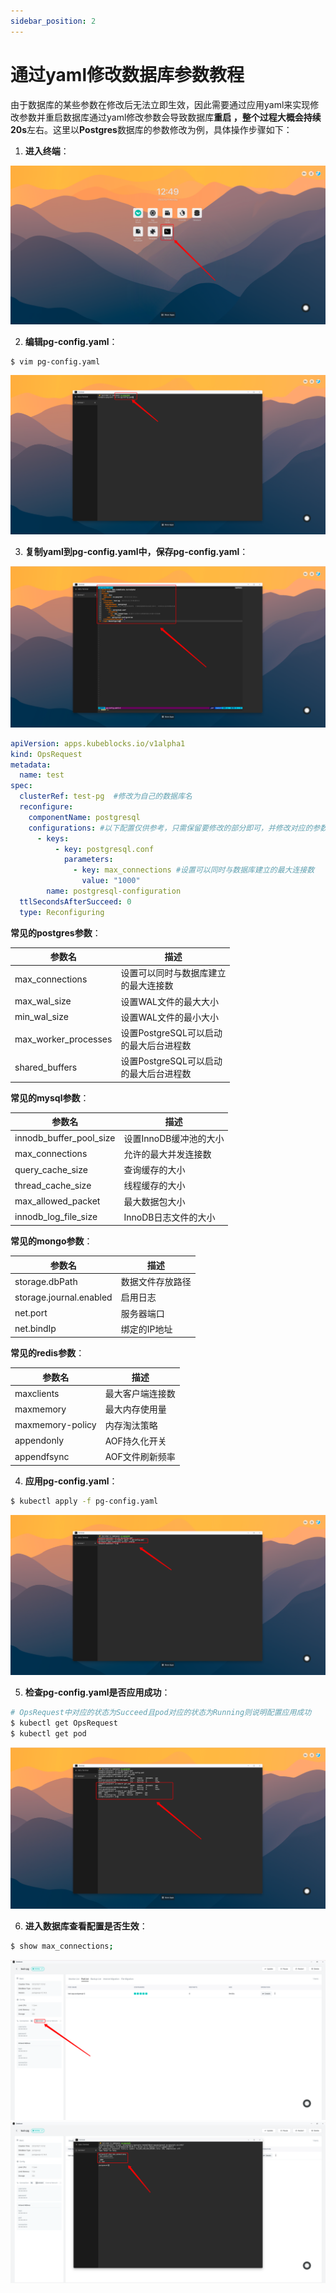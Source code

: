 ```yaml
---
sidebar_position: 2
---
```


# 通过yaml修改数据库参数教程

由于数据库的某些参数在修改后无法立即生效，因此需要通过应用yaml来实现修改参数并重启数据库通过yaml修改参数会导致数据库**重启
**，整个过程大概会持续**20s**左右。这里以**Postgres**数据库的参数修改为例，具体操作步骤如下：

1. **进入终端**：

![config_1](./imgs/config_1.png)

2. **编辑pg-config.yaml**：

```bash
$ vim pg-config.yaml
```

![config_2](./imgs/config_2.png)

3. **复制yaml到pg-config.yaml中，保存pg-config.yaml**：

![config_3](./imgs/config_3.png)

```yaml
apiVersion: apps.kubeblocks.io/v1alpha1
kind: OpsRequest
metadata:
  name: test
spec:
  clusterRef: test-pg  #修改为自己的数据库名
  reconfigure:
    componentName: postgresql
    configurations: #以下配置仅供参考，只需保留要修改的部分即可，并修改对应的参数的值
      - keys:
          - key: postgresql.conf
            parameters:
              - key: max_connections #设置可以同时与数据库建立的最大连接数
                value: "1000"
        name: postgresql-configuration
  ttlSecondsAfterSucceed: 0
  type: Reconfiguring
```

**常见的postgres参数**：

| 参数名                  | 描述                            |
|----------------------|-------------------------------|
| max_connections      | 设置可以同时与数据库建立<br/>的最大连接数       |
| max_wal_size         | 设置WAL文件的最大大小                  |
| min_wal_size         | 设置WAL文件的最小大小                  |
| max_worker_processes | 设置PostgreSQL可以启动<br/>的最大后台进程数 |
| shared_buffers       | 设置PostgreSQL可以启动<br/>的最大后台进程数 |

**常见的mysql参数**：

| 参数名                     | 描述             |
|-------------------------|----------------|
| innodb_buffer_pool_size | 设置InnoDB缓冲池的大小 |
| max_connections         | 允许的最大并发连接数     |
| query_cache_size        | 查询缓存的大小        |
| thread_cache_size       | 线程缓存的大小        |
| max_allowed_packet      | 最大数据包大小        |
| innodb_log_file_size    | InnoDB日志文件的大小  |

**常见的mongo参数**：

| 参数名                     | 描述       |
|-------------------------|----------|
| storage.dbPath          | 数据文件存放路径 |
| storage.journal.enabled | 启用日志     |
| net.port                | 服务器端口    |
| net.bindIp              | 绑定的IP地址  |

**常见的redis参数**：

| 参数名              | 描述        |
|------------------|-----------|
| maxclients       | 最大客户端连接数  |
| maxmemory        | 最大内存使用量   |
| maxmemory-policy | 内存淘汰策略    |
| appendonly       | AOF持久化开关  |
| appendfsync      | AOF文件刷新频率 |

4. **应用pg-config.yaml**：

```bash
$ kubectl apply -f pg-config.yaml
```

![config_4](./imgs/config_4.png)

5. **检查pg-config.yaml是否应用成功**：

```bash
# OpsRequest中对应的状态为Succeed且pod对应的状态为Running则说明配置应用成功
$ kubectl get OpsRequest
$ kubectl get pod
```

![config_5](./imgs/config_5.png)

6. **进入数据库查看配置是否生效**：

```bash
$ show max_connections;
```

![config_6](./imgs/config_6.png)
![config_7](./imgs/config_7.png)

